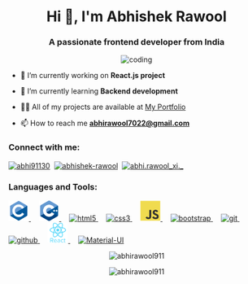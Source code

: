 <h1 align="center">Hi 👋, I'm Abhishek Rawool</h1>
<h3 align="center">A passionate frontend developer from India</h3>
<div align="center">
  <img alt="coding" width="400" height="200" src="https://user-images.githubusercontent.com/115187902/230700872-d5f44b85-56c7-4e27-80a4-6e2db901e60c.gif">
</div>

- 🔭 I’m currently working on **React.js project**

- 🌱 I’m currently learning **Backend development**

- 👨‍💻 All of my projects are available at [My Portfolio](https://abhishek-rawool.netlify.app/)

- 📫 How to reach me **abhirawool7022@gmail.com**

<h3 align="left">Connect with me:</h3>
<p align="left">
<a href="https://twitter.com/abhi91130" target="blank"><img align="center" src="https://img.freepik.com/free-vector/new-2023-twitter-logo-x-icon-design_1017-45418.jpg?t=st=1711484209~exp=1711487809~hmac=894356a12cc88d073c672b2d7bcac22a0bb59d5e05bee97d5a24eb2556f07a97&w=740" alt="abhi91130" height="37.5" width="37.5" /></a>&nbsp;
<a href="https://linkedin.com/in/abhishek-rawool" target="blank"><img align="center" src="https://static.vecteezy.com/system/resources/previews/018/930/587/original/linkedin-logo-linkedin-icon-transparent-free-png.png" alt="abhishek-rawool" height="60" width="60" /></a>&nbsp;
<a href="https://instagram.com/abhi.rawool_xi._" target="blank"><img align="center" src="https://upload.wikimedia.org/wikipedia/commons/thumb/e/e7/Instagram_logo_2016.svg/132px-Instagram_logo_2016.svg.png?20210403190622" alt="abhi.rawool_xi._" height="38" width="38" /></a>&nbsp;
</p>

<h3 align="left">Languages and Tools:</h3>
<p align="left">
  <a href="https://www.cprogramming.com/" target="_blank" rel="noreferrer">
    <img src="https://raw.githubusercontent.com/devicons/devicon/master/icons/c/c-original.svg" alt="c" width="40" height="40">
  </a>&nbsp;&nbsp;&nbsp;
  <a href="https://www.cprogramming.com/" target="_blank" rel="noreferrer">
    <img src="https://raw.githubusercontent.com/devicons/devicon/master/icons/cplusplus/cplusplus-original.svg" alt="cplusplus" width="40" height="40">
  </a>&nbsp;&nbsp;&nbsp;
  <a href="https://html.spec.whatwg.org/multipage/" target="_blank" rel="noreferrer">
    <img src="https://upload.wikimedia.org/wikipedia/commons/thumb/3/38/HTML5_Badge.svg/1024px-HTML5_Badge.svg.png" alt="html5" width="40" height="40">
  </a>&nbsp;&nbsp;&nbsp;
  <a href="https://www.w3schools.com/css/" target="_blank" rel="noreferrer">
    <img src="https://upload.wikimedia.org/wikipedia/commons/thumb/6/62/CSS3_logo.svg/800px-CSS3_logo.svg.png" alt="css3" width="40" height="40">
  </a>&nbsp;&nbsp;&nbsp;
  <a href="https://developer.mozilla.org/en-US/docs/Web/JavaScript" target="_blank" rel="noreferrer">
    <img src="https://raw.githubusercontent.com/devicons/devicon/master/icons/javascript/javascript-original.svg" alt="javascript" width="40" height="40">
  </a>&nbsp;&nbsp;&nbsp;
  <a href="https://getbootstrap.com" target="_blank" rel="noreferrer">
    <img src="https://upload.wikimedia.org/wikipedia/commons/thumb/b/b2/Bootstrap_logo.svg/800px-Bootstrap_logo.svg.png" alt="bootstrap" width="44" height="39">
  </a>&nbsp;&nbsp;&nbsp;
  <a href="https://git-scm.com/" target="_blank" rel="noreferrer">
    <img src="https://www.vectorlogo.zone/logos/git-scm/git-scm-icon.svg" alt="git" width="40" height="40">
  </a>&nbsp;&nbsp;&nbsp;
  <a href="https://github.com/" target="_blank" rel="noreferrer">
    <img src="https://encrypted-tbn0.gstatic.com/images?q=tbn:ANd9GcSu7esomngrloanUN5V-4X2Rk9P4W2EcXLN-hGNWwHsOw&s" alt="github" width="40" height="40">
  </a>&nbsp;&nbsp;&nbsp;
  <a href="https://reactjs.org/" target="_blank" rel="noreferrer">
    <img src="https://raw.githubusercontent.com/devicons/devicon/master/icons/react/react-original-wordmark.svg" alt="react" width="40" height="40">
  </a>&nbsp;&nbsp;&nbsp;
  <a href="https://mui.com/material-ui/" target="_blank" rel="noreferrer">
    <img src="https://static-00.iconduck.com/assets.00/material-ui-icon-512x406-fhnu85xg.png" alt="Material-UI" width="35" height="38">
  </a>
</p>

<div align="center">
<p><img src="https://github-readme-stats.vercel.app/api/top-langs?username=abhirawool911&show_icons=true&locale=en&layout=compact" alt="abhirawool911"/></p>
<p><img src="https://github-readme-streak-stats.herokuapp.com/?user=abhirawool911&" alt="abhirawool911" /></p>
</div>
